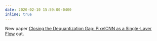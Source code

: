 ```yaml
---
date: 2020-02-10 15:59:00-0400
inline: true
---
```


New paper [Closing the Dequantization Gap: PixelCNN as a Single-Layer Flow](https://arxiv.org/abs/2002.02547) out.

